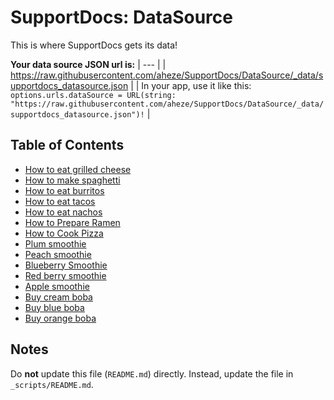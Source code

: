 # SupportDocs: DataSource
This is where SupportDocs gets its data!

**Your data source JSON url is:**
| --- |
| <a id="datasource_url" href="https://raw.githubusercontent.com/aheze/SupportDocs/DataSource/_data/supportdocs_datasource.json">https://raw.githubusercontent.com/aheze/SupportDocs/DataSource/_data/supportdocs_datasource.json</a> |
| In your app, use it like this: `options.urls.dataSource = URL(string: "https://raw.githubusercontent.com/aheze/SupportDocs/DataSource/_data/supportdocs_datasource.json")!` |


## Table of Contents
- [How to eat grilled cheese](https://aheze.github.io/SupportDocs/Sample-FastFood/HowToEatGrilledCheese)
- [How to make spaghetti](https://aheze.github.io/SupportDocs/Sample-FastFood/HowToMakeSpaghetti)
- [How to eat burritos](https://aheze.github.io/SupportDocs/Sample-FastFood/HowToEatBurritos)
- [How to eat tacos](https://aheze.github.io/SupportDocs/Sample-FastFood/HowToEatTacos)
- [How to eat nachos](https://aheze.github.io/SupportDocs/Sample-FastFood/HowToEatNachos)
- [How to Prepare Ramen](https://aheze.github.io/SupportDocs/Sample-FastFood/HowToPrepareRamen)
- [How to Cook Pizza](https://aheze.github.io/SupportDocs/Sample-FastFood/HowToCookPizza)
- [Plum smoothie](https://aheze.github.io/SupportDocs/Sample-Smoothies/Plum)
- [Peach smoothie](https://aheze.github.io/SupportDocs/Sample-Smoothies/Peach)
- [Blueberry Smoothie](https://aheze.github.io/SupportDocs/Sample-Smoothies/Blueberry)
- [Red berry smoothie](https://aheze.github.io/SupportDocs/Sample-Smoothies/RedBerries)
- [Apple smoothie](https://aheze.github.io/SupportDocs/Sample-Smoothies/Apple)
- [Buy cream boba](https://aheze.github.io/SupportDocs/Sample-Boba/BuyCreamBoba)
- [Buy blue boba](https://aheze.github.io/SupportDocs/Sample-Boba/BuyBlueBoba)
- [Buy orange boba](https://aheze.github.io/SupportDocs/Sample-Boba/BuyOrangeBoba)


## Notes
Do **not** update this file (`README.md`) directly. Instead, update the file in `_scripts/README.md`.